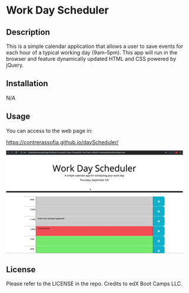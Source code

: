 # Work Day Scheduler

## Description

This is  a simple calendar application that allows a user to save events for each hour of a typical working day (9am–5pm). This app will run in the browser and feature dynamically updated HTML and CSS powered by jQuery.

## Installation

N/A

## Usage

You can access to the web page in: 

https://contrerassofia.github.io/dayScheduler/

   ![ScreenShot!](/Assets/gift/demo.gif "ScreenShot")

## License

Please refer to the LICENSE in the repo.
Credits to edX Boot Camps LLC. 